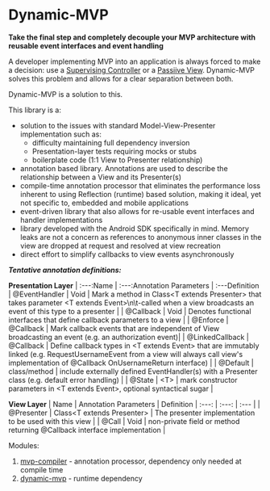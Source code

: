 # Dynamic-MVP
**Take the final step and completely decouple your MVP architecture with reusable event interfaces and event handling**

A developer implementing MVP into an application is always forced to make a decision: use a [Supervising Controller](https://martinfowler.com/eaaDev/SupervisingPresenter.html) or a [Passiive View](https://martinfowler.com/eaaDev/PassiveScreen.html). Dynamic-MVP solves this problem and allows for a clear separation between both.

Dynamic-MVP is a solution to this.

This library is a:
  * solution to the issues with standard Model-View-Presenter implementation such as: 
      * difficulty maintaining full dependency inversion 
      * Presentation-layer tests requiring mocks or stubs
      * boilerplate code (1:1 View to Presenter relationship)
  * annotation based library. Annotations are used to describe the relationship between a View and its Presenter(s)
  * compile-time annotation processor that eliminates the performance loss inherent to using Reflection (runtime) based solution, making it ideal, yet not specific to, embedded and mobile applications
  * event-driven library that also allows for re-usable event interfaces and handler implementations
  * library developed with the Android SDK specifically in mind. Memory leaks are not a concern as references to anonymous inner classes in the view are dropped at request and resolved at view recreation
  * direct effort to simplify callbacks to view events asynchronously  

***Tentative annotation definitions:***

__Presentation Layer__
| :---:Name | :---:Annotation Parameters | :---Definition
| @EventHandler | Void |  Mark a method in Class\<T extends Presenter> that takes parameter \<T extends Event\>\n\t-called when a view broadcasts an event of this type to a presenter |
| @Callback | Void | Denotes functional interfaces that define callback parameters to a view |
| @Enforce | @Callback | Mark callback events that are independent of View broadcasting an event (e.g. an authorization event)|
| @LinkedCallback | @Callback | Define callback types in \<T extends Event> that are immutably linked (e.g. RequestUsernameEvent from a view will always call view's implementation of @Callback OnUsernameReturn interface) |
| @Default | class/method | include externally defined EventHandler(s) with a Presenter class (e.g. default error handling) |
| @State | \<T> | mark constructor parameters in \<T extends Event>, optional syntactical sugar |

__View Layer__
| Name | Annotation Parameters | Definition
|  :---: | :---: | :--- |
| @Presenter | Class\<T extends Presenter> | The presenter implementation to be used with this view |
| @Call | Void | non-private field or method returning @Callback interface implementation |

Modules:
      
1. [mvp-compiler](https://github.com/prestongarno/mvp-compiler) - annotation processor, dependency only needed at compile time
2. [dynamic-mvp](https://github.com/prestongarno/Dynamic-MVP) - runtime dependency
